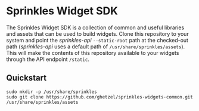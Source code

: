 # Sprinkles Widget SDK

The Sprinkles Widget SDK is a collection of common and useful libraries and assets that can be used to build widgets.  Clone this repository to your system and point the _sprinkles-api_ `--static-root` path at the checked-out path (_sprinkles-api_ uses a default path of `/usr/share/sprinkles/assets`).  This will make the contents of this repository available to your widgets through the API endpoint `/static`.

## Quickstart

```
sudo mkdir -p /usr/share/sprinkles
sudo git clone https://github.com/ghetzel/sprinkles-widgets-common.git /usr/share/sprinkles/assets
```
